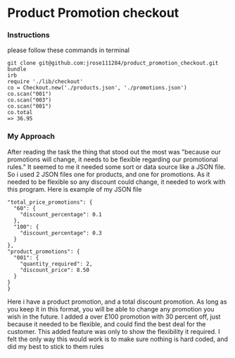 # Product Promotion checkout
### Instructions
please follow these commands in terminal
```
git clone git@github.com:jrose111284/product_promotion_checkout.git
bundle
irb
require './lib/checkout'
co = Checkout.new('./products.json', './promotions.json')
co.scan("001")
co.scan("003")
co.scan("001")
co.total
=> 36.95
```

### My Approach
After reading the task the thing that stood out the most was "because our promotions will change, it needs to be flexible regarding our promotional rules." It seemed to me it needed some sort or data source like a JSON file.
So i used 2 JSON files one for products, and one for promotions.
As it needed to be flexible so any discount could change, it needed to work with this program. Here is example of my JSON file
```
"total_price_promotions": {
  "60": {
    "discount_percentage": 0.1
  },
  "100": {
    "discount_percentage": 0.3
  }
},
"product_promotions": {
  "001": {
    "quantity_required": 2,
    "discount_price": 8.50
  }
}
}
```

Here i have a product promotion, and a total discount promotion. As long as you keep it in this format, you will be able to change any promotion you wish in the future. I added a over £100 promotion with 30 percent off, just because it needed to be flexible, and could find the best deal for the customer. This added feature was only to show the flexibility it required. I felt the only way this would work is to make sure nothing is hard coded, and did my best to stick to them rules
